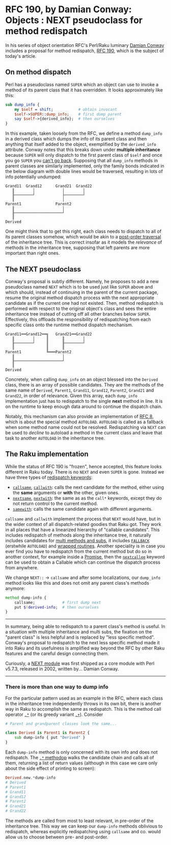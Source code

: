 <!--

  Copyright (C) 2020 Tobias Boege

  This work is licensed under a Creative Commons
  Attribution-NonCommercial-ShareAlike 4.0 International License.

 -->

# RFC 190, by Damian Conway: Objects : NEXT pseudoclass for method redispatch

In his series of object orientation RFC's Perl/Raku luminary [Damian Conway]
includes a proposal for method redispatch, [RFC 190], which is the subject
of today's article.

## On method dispatch

Perl has a pseudoclass named `SUPER` which an object can use to invoke a
method of its parent class that it has overridden. It looks approximately
like this:
``` perl
sub dump_info {
    my $self = shift;           # obtain invocant
    $self->SUPER::dump_info;    # first dump parent
    say $self->{derived_info};  # then ourselves
}
```
In this example, taken loosely from the RFC, we define a method `dump_info`
in a derived class which dumps the info of its parent class and then anything
that itself added to the object, exemplified by the `derived_info` attribute.
Conway notes that this breaks down under **multiple inheritance** because
`SUPER` will only dispatch to the first parent class of `$self` and once
you go `SUPER` you [can't go back](https://perldoc.pl/perlobj#How-SUPER-is-Resolved).
Supposing that all `dump_info` methods in parent classes are similarly
implemented, only the family bonds indicated in the below diagram with
double lines would be traversed, resulting in lots of info potentially
undumped:

```
Grand11  Grand12      Grand21  Grand22
   ║        │            │        │
   ╟────────┘            ├────────┘
   ║                     │
Parent1               Parent2
   ║                     │
   ╟─────────────────────┘
   ║
Derived
```

One might think that to get this right, each class needs to dispatch to all
of its parent classes somehow, which would be akin to a [post-order traversal]
of the inheritance tree. This is correct insofar as it models the *relevance*
of methods in the inheritance tree, supposing that left parents are more
important than right ones.

[Damian Conway]: http://damian.conway.org/
[RFC 190]: https://raku.org/archive/rfc/190.html
[post-order traversal]: https://en.wikipedia.org/wiki/Tree_traversal#Post-order_(LRN)

## The NEXT pseudoclass

Conway's proposal is subtly different. Namely, he proposes to add a new
pseudoclass named `NEXT` which is to be used just like `SUPER` above and
which should, instead of continuing in the parent of the current package,
resume the original method dispatch process with the next appropriate
candidate as if the current one had not existed. Then, method redispatch
is performed with respect to the original object's class and sees the
entire inheritance tree instead of cutting off all other branches below
`SUPER`. Effectively, this offloads the responsibility of redispatching
from each specific class onto the runtime method dispatch mechanism.

```
Grand11══Grand12══╗   Grand21══Grand22
   ║        │     ║      ║        │
   ╟────────┘     ║      ╟────────┘
   ║              ║      ║
Parent1           ╚═══Parent2
   ║                     │
   ╟─────────────────────┘
   ║
Derived
```

Concretely, when calling `dump_info` on an object blessed into the `Derived`
class, there is an array of possible candidates. They are the methods of the
same name of `Derived`, `Parent1`, `Grand11`, `Grand12`, `Parent2`, `Grand21`
and `Grand22`, in order of relevance. Given this array, each `dump_info`
implementation just has to redispatch to the single **next** method in line.
It is on the runtime to keep enough data around to continue the dispatch
chain.

Notably, this mechanism can also provide an implementation of [RFC 8],
which is about the special method `AUTOLOAD`. `AUTOLOAD` is called as a
fallback when some method name could not be resolved. Redispatching via
`NEXT` can be used to *decline* to autoload a method in the current class
and leave that task to another `AUTOLOAD` in the inheritance tree.

[RFC 8]: https://raku.org/archive/rfc/8.html

## The Raku implementation

While the status of RFC 190 is "frozen", hence accepted, this feature looks
different in Raku today. There is no `NEXT` and even `SUPER` is gone.
Instead we have three types of [redispatch keywords]:

- [`callsame`], [`callwith`]: calls the next candidate for the method, either
  using the **same** arguments or **with** the other, given ones.
- [`nextsame`], [`nextwith`]: the same as as the `call*` keywords, except
  they do not return control to the current method.
- [`samewith`]: calls the same candidate again with different arguments.

`callsame` and `callwith` implement the process that `NEXT` would have,
but in the wider context of all dispatch-related goodies that Raku got.
They work in all places that have a linearized hierarchy of "callable
candidates". This includes redispatch of methods along the inheritance
tree, it naturally includes candidates for [multi methods and subs],
it includes [`FALLBACK`] \(erstwhile `AUTOLOAD`) and [wrapped routines].
Another speciality is in case you ever find you have to redispatch from the
current method but do so in another context, for example inside a [Promise],
then the [`nextcallee`] keyword can be used to obtain a Callable which can
continue the dispatch process from anywhere.

We change `NEXT::` → `callsame` and after some localizations, our
`dump_info` method looks like this and does not omit any parent class's
methods anymore:

``` raku
method dump-info {
    callsame;            # first dump next
    put $!derived-info;  # then ourselves
}
```

--------------------------------------------------------------------------------

In summary, being able to redispatch to a parent class's method is useful.
In a situation with multiple inheritance and multi subs, the fixation on
the "parent class" is less helpful and is replaced by "less specific method".
Conway's proposal to redispatch to the next less specific method made it
into Raku and its usefulness is amplified way beyond the RFC by other Raku
features and the careful design connecting them.

Curiously, a [NEXT module] was first shipped as a core module with Perl
v5.7.3, released in 2002, written by... Damian Conway.
<!-- Also note that the `samewith` keyword is known in Perl as `__SUB__` since v5.16. -->

[redispatch keywords]: https://docs.raku.org/language/functions#Re-dispatching
[`callsame`]: https://docs.raku.org/language/functions#sub_callsame
[`callwith`]: https://docs.raku.org/language/functions#sub_callwith
[`nextsame`]: https://docs.raku.org/language/functions#sub_nextsame
[`nextwith`]: https://docs.raku.org/language/functions#sub_nextwith
[`samewith`]: https://docs.raku.org/language/functions#sub_samewith
[`nextcallee`]: https://docs.raku.org/language/functions#sub_nextcallee
[multi methods and subs]: https://docs.raku.org/language/functions#Multi-dispatch
[`FALLBACK`]: https://docs.raku.org/language/typesystem#index-entry-FALLBACK_(method)
[wrapped routines]: https://docs.raku.org/language/functions#index-entry-dispatch_wrapped_routines
[Promise]: https://docs.raku.org/type/Promise
[NEXT module]: https://perldoc.pl/NEXT

--------------------------------------------------------------------------------

### There is more than one way to dump info

For the particular pattern used as an example in the RFC, where each class
in the inheritance tree independently throws in its own bit, there is
another way in Raku to accomplish the same as redispatch. This is the
method call operator [`.*`](https://docs.raku.org/language/operators#methodop_.*)
(or its greedy variant [`.+`](https://docs.raku.org/language/operators#methodop_.+)).
Consider

``` raku
# Parent and grandparent classes look the same...

class Derived is Parent1 is Parent2 {
    sub dump-info { put "Derived" }
}
```

Each `dump-info` method is only concerned with its own info and does not
redispatch. The [`.*` methodop] walks the candidate chain and calls all
of them, returning a list of return values (although in this case we care
only about the side effect of printing to screen):

``` raku
Derived.new.*dump-info
# Derived
# Parent1
# Grand11
# Grand12
# Parent2
# Grand21
# Grand22
```

The methods are called from most to least relevant, in pre-order of the
inheritance tree. This way we can keep our `dump-info` methods oblivious
to redispatch, whereas explicitly redispatching using `callsame` and co.
would allow us to choose between pre- and post-order.

[`.*` methodop]: https://docs.raku.org/language/operators#methodop_.*

